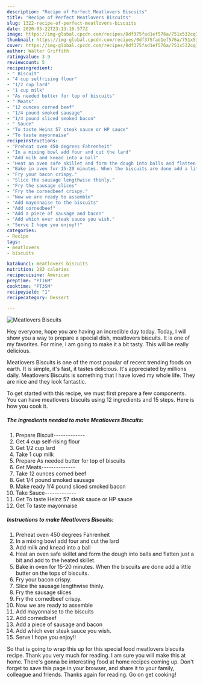 ```yaml
---
description: "Recipe of Perfect Meatlovers Biscuits"
title: "Recipe of Perfect Meatlovers Biscuits"
slug: 1322-recipe-of-perfect-meatlovers-biscuits
date: 2020-05-22T23:13:16.577Z
image: https://img-global.cpcdn.com/recipes/0df375fad1ef576a/751x532cq70/meatlovers-biscuits-recipe-main-photo.jpg
thumbnail: https://img-global.cpcdn.com/recipes/0df375fad1ef576a/751x532cq70/meatlovers-biscuits-recipe-main-photo.jpg
cover: https://img-global.cpcdn.com/recipes/0df375fad1ef576a/751x532cq70/meatlovers-biscuits-recipe-main-photo.jpg
author: Walter Griffith
ratingvalue: 3.9
reviewcount: 5
recipeingredient:
- " Biscuit"
- "4 cup selfrising flour"
- "1/2 cup lard"
- "1 cup milk"
- "As needed butter for top of biscuits"
- " Meats"
- "12 ounces corned beef"
- "1/4 pound smoked sausage"
- "1/4 pound sliced smoked bacon"
- " Sauce"
- "To taste Heinz 57 steak sauce or HP sauce"
- "To taste mayonnaise"
recipeinstructions:
- "Preheat oven 450 degrees Fahrenheit"
- "In a mixing bowl add four and cut the lard"
- "Add milk and knead into a ball"
- "Heat an oven safe skillet and form the dough into balls and flatten just a bit and add to the heated skillet."
- "Bake in oven for 15-20 minutes. When the biscuits are done add a little butter on the tops of biscuits."
- "Fry your bacon crispy."
- "Slice the sausage lengthwise thinly."
- "Fry the sausage slices"
- "Fry the cornedbeef crispy."
- "Now we are ready to assemble"
- "Add mayonnaise to the biscuits"
- "Add cornedbeef"
- "Add a piece of sausage and bacon"
- "Add which ever steak sauce you wish."
- "Serve I hope you enjoy!!"
categories:
- Recipe
tags:
- meatlovers
- biscuits

katakunci: meatlovers biscuits 
nutrition: 283 calories
recipecuisine: American
preptime: "PT16M"
cooktime: "PT35M"
recipeyield: "1"
recipecategory: Dessert

---
```



![Meatlovers Biscuits](https://img-global.cpcdn.com/recipes/0df375fad1ef576a/751x532cq70/meatlovers-biscuits-recipe-main-photo.jpg)

Hey everyone, hope you are having an incredible day today. Today, I will show you a way to prepare a special dish, meatlovers biscuits. It is one of my favorites. For mine, I am going to make it a bit tasty. This will be really delicious.

Meatlovers Biscuits is one of the most popular of recent trending foods on earth. It is simple, it's fast, it tastes delicious. It's appreciated by millions daily. Meatlovers Biscuits is something that I have loved my whole life. They are nice and they look fantastic.




To get started with this recipe, we must first prepare a few components. You can have meatlovers biscuits using 12 ingredients and 15 steps. Here is how you cook it.

<!--inarticleads1-->

##### The ingredients needed to make Meatlovers Biscuits:

1. Prepare  Biscuit-------------
1. Get 4 cup self-rising flour
1. Get 1/2 cup lard
1. Take 1 cup milk
1. Prepare As needed butter for top of biscuits
1. Get  Meats--------------
1. Take 12 ounces corned beef
1. Get 1/4 pound smoked sausage
1. Make ready 1/4 pound sliced smoked bacon
1. Take  Sauce-------------
1. Get To taste Heinz 57 steak sauce or HP sauce
1. Get To taste mayonnaise




<!--inarticleads2-->

##### Instructions to make Meatlovers Biscuits:

1. Preheat oven 450 degrees Fahrenheit
1. In a mixing bowl add four and cut the lard
1. Add milk and knead into a ball
1. Heat an oven safe skillet and form the dough into balls and flatten just a bit and add to the heated skillet.
1. Bake in oven for 15-20 minutes. When the biscuits are done add a little butter on the tops of biscuits.
1. Fry your bacon crispy.
1. Slice the sausage lengthwise thinly.
1. Fry the sausage slices
1. Fry the cornedbeef crispy.
1. Now we are ready to assemble
1. Add mayonnaise to the biscuits
1. Add cornedbeef
1. Add a piece of sausage and bacon
1. Add which ever steak sauce you wish.
1. Serve I hope you enjoy!!




So that is going to wrap this up for this special food meatlovers biscuits recipe. Thank you very much for reading. I am sure you will make this at home. There's gonna be interesting food at home recipes coming up. Don't forget to save this page in your browser, and share it to your family, colleague and friends. Thanks again for reading. Go on get cooking!
